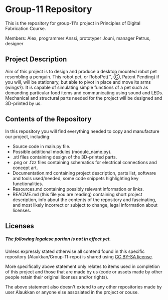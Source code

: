 # Group-11 Repository

This is the repository for group-11's project in Principles of Digital Fabrication Course.

Members:
Alex, programmer
Anssi, prototyper
Jouni, manager
Petrus, designer

## Project Description

Aim of this project is to design and produce a desktop mounted robot pet resembling a penguin.
This robot pet, or RoboPet(™, Ⓒ, Patent Pending) if you will, will be stationary, but able to pivot in place and move its arms (wings?).
It is capable of simulating simple functions of a pet such as demanding particular food items and communicating using sound and LEDs.
Mechanical and structural parts needed for the project will be designed and 3D-printed by us.

## Contents of the Repository

In this repository you will find everything needed to copy and manufacture our project, including:

* Source code in main.py file.
* Possible additional modules (module_name.py).
* .stl files containing design of the 3D-printed parts.
* .png or .fzz files containing schematics for electrical connections and concept art.
* Documentation.md containing project description, parts list,
  software and tools used/needed, some code snippets highlighting key functionalities.
* Resources.md containing possibly relevant information or links.
* README.md (this file you are reading) containing short project description,
  info about the contents of the repository and fascinating, and most likely incorrect or subject to change, legal information about licenses.

## Licenses

##### The following legalese portion is not in effect yet.

Unless expressly stated otherwise all contend found in this specific repository (Alaukkan/Group-11-repo) is shared using [CC BY-SA license](https://creativecommons.org/share-your-work/cclicenses/).

More specifically above statement only relates to items used in completion of this project and those that are made by us (code or assets made by other people retain their original licenses and/or rights).

The above statement also doesn't extend to any other repositories made by user Alaukkan or anyone else assosiated in the project or couse.
